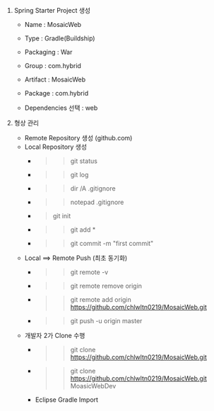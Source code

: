 1. Spring Starter Project 생성
	
	- Name : MosaicWeb
	- Type : Gradle(Buildship)
	- Packaging : War
	- Group : com.hybrid
	- Artifact : MosaicWeb
	- Package : com.hybrid
	
	- Dependencies 선택 : web
	
2. 형상 관리

	- Remote Repository 생성 (github.com)
	- Local Repository 생성
		- >> git status
		- >> git log
		- >> dir /A .gitignore
		- >> notepad .gitignore
		- > git init
		- >> git add *
		- >> git commit -m "first commit"
	- Local ==> Remote Push (최초 동기화)
		- >> git remote -v
		- >> git remote remove origin
		- >> git remote add origin https://github.com/chlwltn0219/MosaicWeb.git
		- >> git push -u origin master
	- 개발자 2가 Clone 수행
		- >> git clone https://github.com/chlwltn0219/MosaicWeb.git
		- >> git clone https://github.com/chlwltn0219/MosaicWeb.git MoasicWebDev
		- Eclipse Gradle Import
		
		
		
		